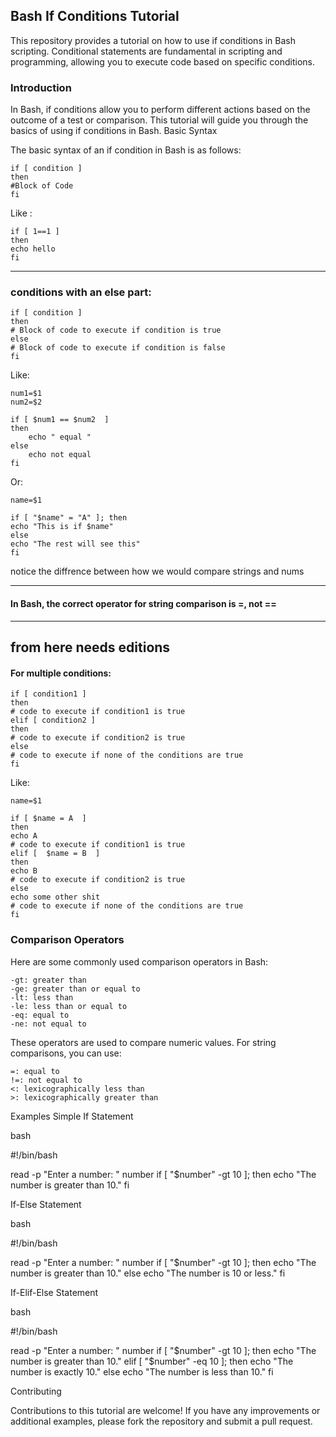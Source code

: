 ## Bash If Conditions Tutorial
This repository provides a tutorial on how to use if conditions in Bash scripting. Conditional statements are fundamental in scripting and programming, allowing you to execute code based on specific conditions.

### Introduction
In Bash, if conditions allow you to perform different actions based on the outcome of a test or comparison. This tutorial will guide you through the basics of using if conditions in Bash.
Basic Syntax

The basic syntax of an if condition in Bash is as follows:

```
if [ condition ]
then
#Block of Code
fi
```

Like :

```
if [ 1==1 ]
then
echo hello
fi
```

---


### conditions with an else part:

```
if [ condition ]
then
# Block of code to execute if condition is true
else
# Block of code to execute if condition is false
fi
```


Like:

```
num1=$1
num2=$2

if [ $num1 == $num2  ]
then
    echo " equal " 
else
    echo not equal
fi
```

Or:

```
name=$1

if [ "$name" = "A" ]; then
echo "This is if $name"
else
echo "The rest will see this"
fi
```

notice the diffrence between how we would compare strings and nums  

---

#### In Bash, the correct operator for string comparison is =, not ==

---

## from here needs editions


#### For multiple conditions:

```
if [ condition1 ]
then
# code to execute if condition1 is true
elif [ condition2 ]
then
# code to execute if condition2 is true
else
# code to execute if none of the conditions are true
fi
```


Like:

```
name=$1

if [ $name = A  ]
then
echo A
# code to execute if condition1 is true
elif [  $name = B  ]
then
echo B
# code to execute if condition2 is true
else
echo some other shit
# code to execute if none of the conditions are true
fi
```

### Comparison Operators

Here are some commonly used comparison operators in Bash:

    -gt: greater than
    -ge: greater than or equal to
    -lt: less than
    -le: less than or equal to
    -eq: equal to
    -ne: not equal to

These operators are used to compare numeric values. For string comparisons, you can use:

    =: equal to
    !=: not equal to
    <: lexicographically less than
    >: lexicographically greater than

Examples
Simple If Statement

bash

#!/bin/bash

read -p "Enter a number: " number
if [ "$number" -gt 10 ]; then
    echo "The number is greater than 10."
fi

If-Else Statement

bash

#!/bin/bash

read -p "Enter a number: " number
if [ "$number" -gt 10 ]; then
    echo "The number is greater than 10."
else
    echo "The number is 10 or less."
fi

If-Elif-Else Statement

bash

#!/bin/bash

read -p "Enter a number: " number
if [ "$number" -gt 10 ]; then
    echo "The number is greater than 10."
elif [ "$number" -eq 10 ]; then
    echo "The number is exactly 10."
else
    echo "The number is less than 10."
fi

Contributing

Contributions to this tutorial are welcome! If you have any improvements or additional examples, please fork the repository and submit a pull request.
